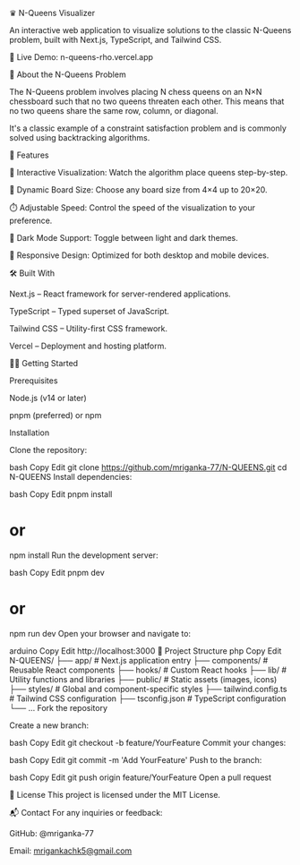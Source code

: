 ♛ N-Queens Visualizer


An interactive web application to visualize solutions to the classic N-Queens problem, built with Next.js, TypeScript, and Tailwind CSS.


🔗 Live Demo: n-queens-rho.vercel.app



🧠 About the N-Queens Problem

The N-Queens problem involves placing N chess queens on an N×N chessboard such that no two queens threaten each other. This means that no two queens share the same row, column, or diagonal.

It's a classic example of a constraint satisfaction problem and is commonly solved using backtracking algorithms.

🚀 Features

🎯 Interactive Visualization: Watch the algorithm place queens step-by-step.

🔢 Dynamic Board Size: Choose any board size from 4×4 up to 20×20.

⏱️ Adjustable Speed: Control the speed of the visualization to your preference.

🌙 Dark Mode Support: Toggle between light and dark themes.

📱 Responsive Design: Optimized for both desktop and mobile devices.

🛠️ Built With

Next.js – React framework for server-rendered applications.

TypeScript – Typed superset of JavaScript.

Tailwind CSS – Utility-first CSS framework.

Vercel – Deployment and hosting platform.

🧑‍💻 Getting Started

Prerequisites

Node.js (v14 or later)

pnpm (preferred) or npm

Installation

Clone the repository:

bash
Copy
Edit
git clone https://github.com/mriganka-77/N-QUEENS.git
cd N-QUEENS
Install dependencies:


bash
Copy
Edit
pnpm install
# or
npm install
Run the development server:

bash
Copy
Edit
pnpm dev
# or
npm run dev
Open your browser and navigate to:

arduino
Copy
Edit
http://localhost:3000
📂 Project Structure
php
Copy
Edit
N-QUEENS/
├── app/                 # Next.js application entry
├── components/          # Reusable React components
├── hooks/               # Custom React hooks
├── lib/                 # Utility functions and libraries
├── public/              # Static assets (images, icons)
├── styles/              # Global and component-specific styles
├── tailwind.config.ts   # Tailwind CSS configuration
├── tsconfig.json        # TypeScript configuration
└── ...
Fork the repository

Create a new branch:

bash
Copy
Edit
git checkout -b feature/YourFeature
Commit your changes:

bash
Copy
Edit
git commit -m 'Add YourFeature'
Push to the branch:

bash
Copy
Edit
git push origin feature/YourFeature
Open a pull request

📄 License
This project is licensed under the MIT License.

📬 Contact
For any inquiries or feedback:

GitHub: @mriganka-77

Email: mrigankachk5@gmail.com
